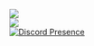 
![](https://github-readme-stats.vercel.app/api?username=soevielofficial&theme=radical&hide_border=false&include_all_commits=true&count_private=false)<br/>
![](https://github-readme-stats.vercel.app/api/top-langs/?username=soevielofficial&theme=radical&hide_border=false&include_all_commits=true&count_private=false&layout=compact)<br/>
[![Discord Presence](https://lanyard.cnrad.dev/api/442224069899976707)](https://discord.com/users/442224069899976707)
